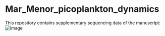# Mar_Menor_picoplankton_dynamics
This repository contains supplementary sequencing data of the manuscript:
![image](https://github.com/user-attachments/assets/01fa0391-cc5c-4e12-b6be-147afe815dd8)


